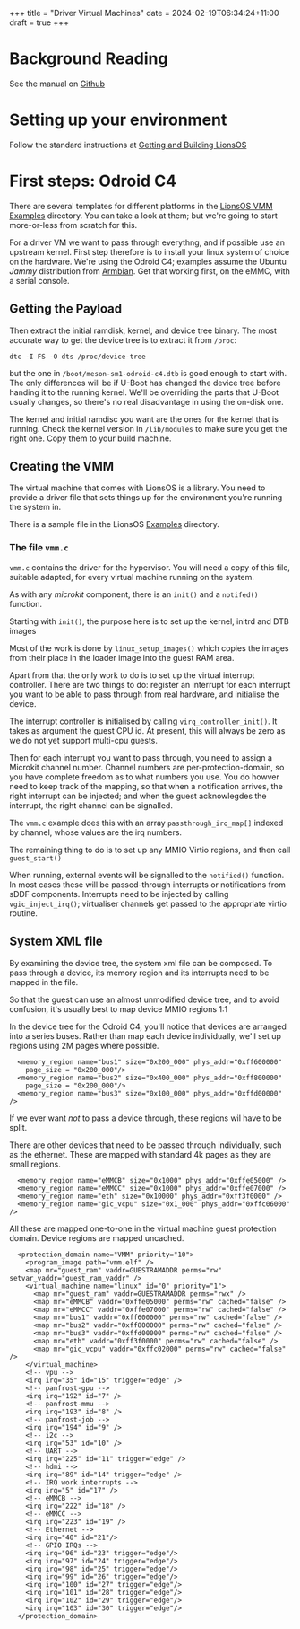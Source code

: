 +++
title = "Driver Virtual Machines"
date = 2024-02-19T06:34:24+11:00
draft = true
+++


# Background Reading
See the manual on [Github](https://github.com/au-ts/libvmm/blob/main/docs/MANUAL.md)

# Setting up your environment

Follow the standard instructions at [Getting and Building
LionsOS](../GettingStarted)

# First steps: Odroid C4
There are several templates for different platforms in the [LionsOS
VMM Examples](https://github.com/au-ts/libvmm/tree/main/examples)
directory.  You can take a look at them; but we're going to start
more-or-less from scratch for this.

For a driver VM we want to pass through everythng, and if possible use
an upstream kernel.  First step therefore is to install your linux
system of choice on the hardware.  We're using the Odroid C4; examples
assume the Ubuntu _Jammy_ distribution from
[Armbian](https://www.armbian.com/odroid-c4/).  Get that working
first, on the eMMC, with a serial console.

Getting the Payload
-------------------

Then extract the initial ramdisk, kernel, and device tree binary.
The most accurate way to get the device tree is to extract it from
`/proc`:
```
dtc -I FS -O dts /proc/device-tree
```
but the one in  `/boot/meson-sm1-odroid-c4.dtb` is good enough to
start with.  The only differences will be if U-Boot has changed the
device tree before handing it to the running kernel.  We'll be
overriding the parts that U-Boot usually changes, so there's no real
disadvantage in using the on-disk one.

The kernel and initial ramdisc you want are the ones for the kernel
that is running.  Check the kernel version in `/lib/modules` to make
sure you get the right one.  Copy them to your build machine.

Creating the VMM
----------------

The virtual machine that comes with LionsOS is a library.  You need to
provide a driver file that sets things up for the environment you're
running the system in.

There is a sample file in the LionsOS
[Examples](https://github.com/au-ts/LionsOS/examples/vmm-passthrough/)
directory.

### The file `vmm.c`

`vmm.c` contains the driver for the hypervisor.  You will need a copy
of this file, suitable adapted, for every virtual machine running on
the system.

As with any _microkit_ component, there is an `init()` and a
`notifed()` function.

Starting with `init()`, the purpose here is to set up the kernel,
initrd and DTB images 

Most of the work is done by `linux_setup_images()` which copies the
images from their place in the loader image into the guest RAM area.

Apart from that the only work to do is to set up the virtual interrupt
controller.  There are two things to do:  register an interrupt for
each interrupt you want to be able to pass through from real hardware,
and initialise the device.

The interrupt controller is initialised by calling
`virq_controller_init()`.  It takes as argument the guest CPU id.  At
present, this will always be zero as we do not yet support multi-cpu
guests. 

Then for each interrupt you want to pass through, you need to assign a
Microkit channel number.  Channel numbers are per-protection-domain,
so you have complete freedom as to what numbers you use.  You do
howver need to keep track of the mapping, so that when a notification
arrives, the right interrupt can be injected; and when the guest
acknowlegdes the interrupt, the right channel can be signalled.

The `vmm.c` example does this with an array  `passthrough_irq_map[]`
indexed by channel, whose values are the irq numbers.

The remaining thing to do is to set up any MMIO Virtio regions, and
then call `guest_start()`

When running, external events will be signalled to the `notified()`
function.  In most cases these will be passed-through interrupts or
notifications from sDDF components.  Interrupts need to be injected by
calling `vgic_inject_irq()`; virtualiser channels get passed to the
appropriate virtio routine.


System XML file
---------------

By examining the device tree, the system xml file can be composed.
To pass through a device, its memory region and its interrupts need to
be mapped in the file.

So that the guest can use an almost unmodified device tree, and to
avoid confusion, it's usually best to map device MMIO regions 1:1

In the device tree for the Odroid C4, you'll notice that devices are
arranged into a series  buses.  Rather than map each device
individually, we'll set up regions using 2M  pages where possible. 

```
  <memory_region name="bus1" size="0x200_000" phys_addr="0xff600000"
	page_size = "0x200_000"/>
  <memory_region name="bus2" size="0x400_000" phys_addr="0xff800000"
	page_size = "0x200_000"/>
  <memory_region name="bus3" size="0x100_000" phys_addr="0xffd00000" />
```
If we ever want _not_ to pass a device through, these regions wil have
to be split.

There are other devices that need to be passed through individually,
such as the ethernet.    These are mapped with standard 4k pages as they
are small regions.

```
  <memory_region name="eMMCB" size="0x1000" phys_addr="0xffe05000" />
  <memory_region name="eMMCC" size="0x1000" phys_addr="0xffe07000" />
  <memory_region name="eth" size="0x10000" phys_addr="0xff3f0000" />
  <memory_region name="gic_vcpu" size="0x1_000" phys_addr="0xffc06000" />

```

All these are mapped one-to-one in the virtual machine guest protection
domain.  Device regions are mapped uncached.

```
  <protection_domain name="VMM" priority="10">
    <program_image path="vmm.elf" />
    <map mr="guest_ram" vaddr=GUESTRAMADDR perms="rw" setvar_vaddr="guest_ram_vaddr" />
    <virtual_machine name="linux" id="0" priority="1">
      <map mr="guest_ram" vaddr=GUESTRAMADDR perms="rwx" />
      <map mr="eMMCB" vaddr="0xffe05000" perms="rw" cached="false" />
      <map mr="eMMCC" vaddr="0xffe07000" perms="rw" cached="false" />
      <map mr="bus1" vaddr="0xff600000" perms="rw" cached="false" />
      <map mr="bus2" vaddr="0xff800000" perms="rw" cached="false" /> 
      <map mr="bus3" vaddr="0xffd00000" perms="rw" cached="false" />
      <map mr="eth" vaddr="0xff3f0000" perms="rw" cached="false" />
      <map mr="gic_vcpu" vaddr="0xffc02000" perms="rw" cached="false" />
    </virtual_machine>
    <!-- vpu -->
    <irq irq="35" id="15" trigger="edge" />
    <!-- panfrost-gpu -->
    <irq irq="192" id="7" />
    <!-- panfrost-mmu -->
    <irq irq="193" id="8" />
    <!-- panfrost-job -->
    <irq irq="194" id="9" />
    <!-- i2c -->
    <irq irq="53" id="10" />
	<!-- UART -->
    <irq irq="225" id="11" trigger="edge" />
    <!-- hdmi -->
    <irq irq="89" id="14" trigger="edge" />
    <!-- IRQ work interrupts -->
    <irq irq="5" id="17" />
    <!-- eMMCB -->
    <irq irq="222" id="18" />
    <!-- eMMCC -->
    <irq irq="223" id="19" />
    <!-- Ethernet -->
    <irq irq="40" id="21"/>
    <!-- GPIO IRQs -->
    <irq irq="96" id="23" trigger="edge"/>
    <irq irq="97" id="24" trigger="edge"/>
    <irq irq="98" id="25" trigger="edge"/>
    <irq irq="99" id="26" trigger="edge"/>
    <irq irq="100" id="27" trigger="edge"/>
    <irq irq="101" id="28" trigger="edge"/>
    <irq irq="102" id="29" trigger="edge"/>
    <irq irq="103" id="30" trigger="edge"/>
  </protection_domain>
```
